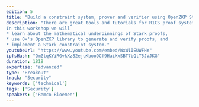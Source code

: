 ```yaml
---
edition: 5
title: "Build a constraint system, prover and verifier using OpenZKP Stark"
description: "There are great tools and tutorials for R1CS proof systems (aka Snarks) but not much is known about programming Starks. Starks have a much more complex constraint language, but in return you can achieve a much better performance.
In this workshop we will
* learn about the mathematical underpinnings of Stark proofs,
* use 0x's OpenZKP library to generate and verify proofs, and
* implement a Stark constraint system."
youtubeUrl: "https://www.youtube.com/embed/WxW1IEUWFHY"
ipfsHash: "QmZtqKYiRGvkXz82ejuKbooDCf9HaiXxSBT7bQtT5JVJKG"
duration: 1818
expertise: "advanced"
type: "Breakout"
track: "Security"
keywords: ['technical']
tags: ['Security']
speakers: ['Remco Bloemen']
---
```

